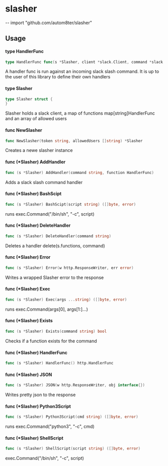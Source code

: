 # slasher
--
    import "github.com/autom8ter/slasher"


## Usage

#### type HandlerFunc

```go
type HandlerFunc func(s *Slasher, client *slack.Client, command *slack.SlashCommand) (interface{}, error)
```

A handler func is run against an incoming slack slash command. It is up to the
user of this library to define their own handlers

#### type Slasher

```go
type Slasher struct {
}
```

Slasher holds a slack client, a map of functions map[string]HandlerFunc and an
array of allowed users

#### func  NewSlasher

```go
func NewSlasher(token string, allowedUsers []string) *Slasher
```
Creates a newe slasher instance

#### func (*Slasher) AddHandler

```go
func (s *Slasher) AddHandler(command string, function HandlerFunc)
```
Adds a slack slash command handler

#### func (*Slasher) BashScipt

```go
func (s *Slasher) BashScipt(script string) ([]byte, error)
```
runs exec.Command("/bin/sh", "-c", script)

#### func (*Slasher) DeleteHandler

```go
func (s *Slasher) DeleteHandler(command string)
```
Deletes a handler delete(s.functions, command)

#### func (*Slasher) Error

```go
func (s *Slasher) Error(w http.ResponseWriter, err error)
```
Writes a wrapped Slasher error to the response

#### func (*Slasher) Exec

```go
func (s *Slasher) Exec(args ...string) ([]byte, error)
```
runs exec.Command(args[0], args[1:]...)

#### func (*Slasher) Exists

```go
func (s *Slasher) Exists(command string) bool
```
Checks if a function exists for the command

#### func (*Slasher) HandlerFunc

```go
func (s *Slasher) HandlerFunc() http.HandlerFunc
```

#### func (*Slasher) JSON

```go
func (s *Slasher) JSON(w http.ResponseWriter, obj interface{})
```
Writes pretty json to the response

#### func (*Slasher) Python3Script

```go
func (s *Slasher) Python3Script(cmd string) ([]byte, error)
```
runs exec.Command("python3", "-c", cmd)

#### func (*Slasher) ShellScript

```go
func (s *Slasher) ShellScript(script string) ([]byte, error)
```
exec.Command("/bin/sh", "-c", script)
